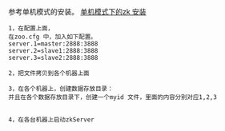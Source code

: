 参考单机模式的安装。
[单机模式下的zk 安装](https://github.com/easesstone/knowledge/blob/master/BigData/Zookeeper/ZK%20%E5%8D%95%E6%9C%BA%E6%A8%A1%E5%BC%8F.md)
```
1，在配置上面，
在zoo.cfg 中，加入如下配置。
server.1=master:2888:3888
server.2=slave1:2888:3888
server.3=slave2:2888:3888

2，把文件拷贝到各个机器上面

3，在各个机器上，创建数据存放目录：
并且在各个数据存放目录下，创建一个myid 文件，里面的内容分别对应1,2,3


4，在各台机器上启动zkServer

```
